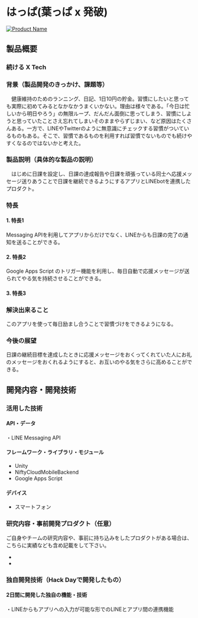 # はっぱ(葉っぱ x 発破)

[![Product Name](image.png)](https://youtu.be/Zj-KRusIDVM)

## 製品概要
###  続ける X Tech

### 背景（製品開発のきっかけ、課題等）

　健康維持のためのランニング、日記、1日10円の貯金。習慣にしたいと思っても実際に初めてみるとなかなかうまくいかない。理由は様々である。「今日は忙しいから明日やろう」の無限ループ、だんだん面倒に思ってしまう、習慣にしようと思っていたことさえ忘れてしまいそのままやらずじまい、など原因はたくさんある。一方で、LINEやTwitterのように無意識にチェックする習慣がついているものもある。そこで、習慣であるものを利用すれば習慣でないものでも続けやすくなるのではないかと考えた。


### 製品説明（具体的な製品の説明）
　はじめに日課を設定し、日課の達成報告や日課を頑張っている同士へ応援メッセージ送りあうことで日課を継続できるようにするアプリとLINEbotを連携したプロダクト。
### 特長

#### 1. 特長1
Messaging APIを利用してアプリからだけでなく、LINEからも日課の完了の通知を送ることができる。

#### 2. 特長2
Google Apps Script のトリガー機能を利用し、毎日自動で応援メッセージが送られてやる気を持続させることができる。

#### 3. 特長3


### 解決出来ること
このアプリを使って毎日励まし合うことで習慣づけをできるようになる。

### 今後の展望
日課の継続目標を達成したときに応援メッセージをおくってくれていた人にお礼のメッセージをおくれるようにすると、お互いのやる気をさらに高めることができる。


## 開発内容・開発技術
### 活用した技術
#### API・データ
 ・LINE Messaging API
 

#### フレームワーク・ライブラリ・モジュール
* Unity
* NiftyCloudMobileBackend
* Google Apps Script

#### デバイス
* スマートフォン
 

### 研究内容・事前開発プロダクト（任意）
ご自身やチームの研究内容や、事前に持ち込みをしたプロダクトがある場合は、こちらに実績なども含め記載をして下さい。

* 
* 


### 独自開発技術（Hack Dayで開発したもの）
#### 2日間に開発した独自の機能・技術
・LINEからもアプリへの入力が可能な形でのLINEとアプリ間の連携機能
